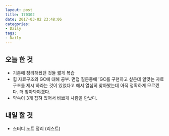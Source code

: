 ```yaml
---
layout: post
title: 170302
date: 2017-03-02 23:48:06
categories:
- Daily
tags:
- Daily
---
```


## 오늘 한 것

* 기존에 정리해뒀던 것들 짧게 복습
* 힙 자료구조와 GC에 대해 공부. 면접 질문중에 'GC를 구현하고 싶은데 알맞는 자료 구조를 제시'하라는 것이 있었다고 해서 열심히 찾아봤는데 아직 정확하게 모르겠다. 더 찾아봐야겠다.
* 약속이 3개 잡혀 있어서 바쁘게 사람을 만났다.



## 내일 할 것

* 스터디 노트 정리 (리스트)

